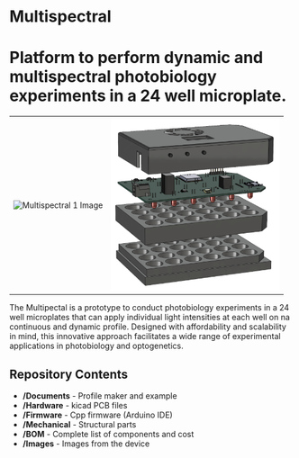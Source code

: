 # Multispectral
Platform to perform dynamic and multispectral photobiology experiments in a 24 well microplate.
========================================
<table class="table table-hover table-striped table-bordered">
  <tr align="center">
   <td><img src="Images/Open and closed unit_1.jpg" alt="Multispectral 1 Image" width="300"></td>
   <td><img src="Images/Multispectral_Whole_3D perspective_.png" alt="Multispectral 2 Image" width="300"></td>
  </tr>
</table>
The Multipectal is a prototype to conduct photobiology experiments in a 24 well microplates that can apply individual light intensities at each well on na continuous and dynamic profile. Designed with affordability and scalability in mind, this innovative approach facilitates a wide range of experimental applications in photobiology and optogenetics.


Repository Contents
-------------------

* **/Documents** - Profile maker and example
* **/Hardware** - kicad PCB files
* **/Firmware** - Cpp firmware (Arduino IDE)
* **/Mechanical** - Structural parts
* **/BOM** - Complete list of components and cost
* **/Images** - Images from the device

